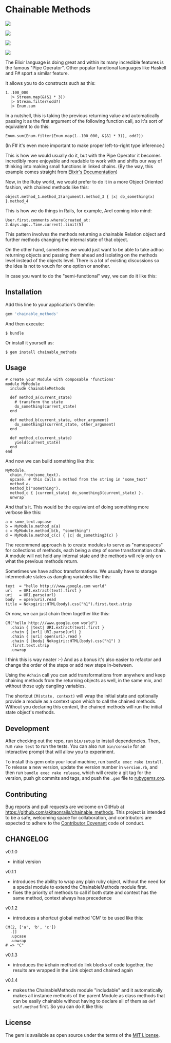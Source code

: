 # Chainable Methods

<a href="https://codeclimate.com/repos/57659a6019dc0b459200205b/feed"><img src="https://codeclimate.com/repos/57659a6019dc0b459200205b/badges/fbf8f254fa716b481c40/gpa.svg" /></a>

<a href="https://travis-ci.org/akitaonrails/chainable_methods"><img src="https://travis-ci.org/akitaonrails/chainable_methods.svg?branch=master" /></a>

<a href="https://codeclimate.com/repos/57659a6019dc0b459200205b/coverage"><img src="https://codeclimate.com/repos/57659a6019dc0b459200205b/badges/fbf8f254fa716b481c40/coverage.svg" /></a>

<a href="https://codeclimate.com/repos/57659a6019dc0b459200205b/feed"><img src="https://codeclimate.com/repos/57659a6019dc0b459200205b/badges/fbf8f254fa716b481c40/issue_count.svg" /></a>

The Elixir language is doing great and within its many incredible features is the famous "Pipe Operator". Other popular functional languages like Haskell and F# sport a similar feature.

It allows you to do constructs such as this:

```
1..100_000
  |> Stream.map(&(&1 * 3))
  |> Stream.filter(odd?)
  |> Enum.sum
```

In a nutshell, this is taking the previous returning value and automatically passing it as the first argument of the following function call, so it's sort of equivalent to do this:

```
Enum.sum(Enum.filter(Enum.map(1..100_000, &(&1 * 3)), odd?))
```

(In F# it's even more important to make proper left-to-right type inference.)

This is how we would usually do it, but with the Pipe Operator it becomes incredibly more enjoyable and readable to work with and shifts our way of thinking into making small functions in linked chains. (By the way, this example comes straight from [Elixir's Documentation](http://elixir-lang.org/getting-started/enumerables-and-streams.html))

Now, in the Ruby world, we would prefer to do it in a more Object Oriented fashion, with chained methods like this:

```
object.method_1.method_2(argument).method_3 { |x| do_something(x) }.method_4
```

This is how we do things in Rails, for example, Arel coming into mind:

```
User.first.comments.where(created_at: 2.days.ago..Time.current).limit(5)
```

This pattern involves the methods returning a chainable Relation object and further methods changing the internal state of that object.

On the other hand, sometimes we would just want to be able to take adhoc returning objects and passing them ahead and isolating on the methods level instead of the objects level. There is a lot of existing discussions so the idea is not to vouch for one option or another.

In case you want to do the "semi-functional" way, we can do it like this:

## Installation

Add this line to your application's Gemfile:

```ruby
gem 'chainable_methods'
```

And then execute:

    $ bundle

Or install it yourself as:

    $ gem install chainable_methods

## Usage

```
# create your Module with composable 'functions'
module MyModule
  include ChainableMethods

  def method_a(current_state)
    # transform the state
    do_something(current_state)
  end

  def method_b(current_state, other_argument)
    do_something2(current_state, other_argument)
  end

  def method_c(current_state)
    yield(current_state)
  end
end
```

And now we can build something like this:

```
MyModule.
  chain_from(some_text).
  upcase. # this calls a method from the string in 'some_text'
  method_a.
  method_b("something").
  method_c { |current_state| do_something3(current_state) }.
  unwrap
```

And that's it. This would be the equivalent of doing something more verbose like this:

```
a = some_text.upcase
b = MyModule.method_a(a)
c = MyModule.method_b(b, "something")
d = MyModule.method_c(c) { |c| do_something3(c) }
```

The recommend approach is to create modules to serve as "namespaces" for collections of methods, each being a step of some transformation chain. A module will not hold any internal state and the methods will rely only on what the previous methods return.

Sometimes we have adhoc transformations. We usually have to storage intermediate states as dangling variables like this:

```
text  = "hello http:///www.google.com world"
url   = URI.extract(text).first }
uri   = URI.parse(url)
body  = open(uri).read
title = Nokogiri::HTML(body).css("h1").first.text.strip
```

Or now, we can just chain them together like this:

```
CM("hello http:///www.google.com world")
  .chain { |text| URI.extract(text).first }
  .chain { |url| URI.parse(url) }
  .chain { |uri| open(uri).read }
  .chain { |body| Nokogiri::HTML(body).css("h1") }
  .first.text.strip
  .unwrap
```

I think this is way neater :-) And as a bonus it's also easier to refactor and change the order of the steps or add new steps in-between.

Using the `#chain` call you can add transformations from anywhere and keep chaining methods from the returning objects as well, in the same mix, and without those ugly dangling variables.

The shortcut `CM(state, context)` will wrap the initial state and optionally provide a module as a context upon which to call the chained methods. Without you declaring this context, the chained methods will run the initial state object's methods.

## Development

After checking out the repo, run `bin/setup` to install dependencies. Then, run `rake test` to run the tests. You can also run `bin/console` for an interactive prompt that will allow you to experiment.

To install this gem onto your local machine, run `bundle exec rake install`. To release a new version, update the version number in `version.rb`, and then run `bundle exec rake release`, which will create a git tag for the version, push git commits and tags, and push the `.gem` file to [rubygems.org](https://rubygems.org).

## Contributing

Bug reports and pull requests are welcome on GitHub at https://github.com/akitaonrails/chainable_methods. This project is intended to be a safe, welcoming space for collaboration, and contributors are expected to adhere to the [Contributor Covenant](http://contributor-covenant.org) code of conduct.

## CHANGELOG

v0.1.0
- initial version

v0.1.1
- introduces the ability to wrap any plain ruby object, without the need for a special module to extend the ChainableMethods module first.
- fixes the priority of methods to call if both state and context has the same method, context always has precedence

v0.1.2
- introduces a shortcut global method 'CM' to be used like this:

```
CM(2, ['a', 'b', 'c'])
  .[]
  .upcase
  .unwrap
# => "C"
```

v0.1.3
- introduces the #chain method do link blocks of code together, the results are wrapped in the Link object and chained again

v0.1.4
- makes the ChainableMethods module "includable" and it automatically makes all instance methods of the parent Module as class methods that can be easily chainable without having to declare all of them as `def self.method` first. So you can do it like this:

## License

The gem is available as open source under the terms of the [MIT License](http://opensource.org/licenses/MIT).


